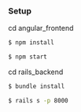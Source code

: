 ### Setup
cd angular_frontend
```sh
$ npm install
```
```sh
$ npm start
```
cd rails_backend
```sh
$ bundle install
```
```sh
$ rails s -p 8000
```
